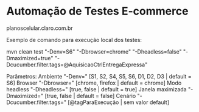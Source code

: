 # Automação de Testes E-commerce
planoscelular.claro.com.br

Exemplo de comando para execução local dos testes:

mvn clean test "-Denv=S6" "-Dbrowser=chrome" "-Dheadless=false" "-Dmaximized=true" "-Dcucumber.filter.tags=@AquisicaoCtrlEntregaExpressa"

Parâmetros:
    Ambiente            "-Denv=" [S1, S2, S4, S5, S6, D1, D2, D3 | default = S6]
    Browser             "-Dbrowser=" [chrome, firefox | default = chrome]
    Modo headless       "-Dheadless=" [true, false | default = true]
    Janela maximizada   "-Dmaximized=" [true, false | default = false]
    Cenário             "-Dcucumber.filter.tags=" [@tagParaExecução | sem valor default]